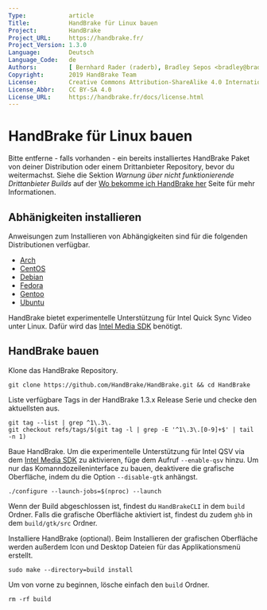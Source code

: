 ```yaml
---
Type:            article
Title:           HandBrake für Linux bauen
Project:         HandBrake
Project_URL:     https://handbrake.fr/
Project_Version: 1.3.0
Language:        Deutsch
Language_Code:   de
Authors:         [ Bernhard Rader (raderb), Bradley Sepos <bradley@bradleysepos.com> (BradleyS) ]
Copyright:       2019 HandBrake Team
License:         Creative Commons Attribution-ShareAlike 4.0 International
License_Abbr:    CC BY-SA 4.0
License_URL:     https://handbrake.fr/docs/license.html
---
```


HandBrake für Linux bauen
============================

Bitte entferne - falls vorhanden - ein bereits installiertes HandBrake Paket von deiner Distribution oder einem Drittanbieter Repository, bevor du weitermachst. Siehe die Sektion *Warnung über nicht funktionierende Drittanbieter Builds* auf der [Wo bekomme ich HandBrake her](../get-handbrake/where-to-get-handbrake.html) Seite für mehr Informationen.

## Abhänigkeiten installieren

Anweisungen zum Installieren von Abhängigkeiten sind für die folgenden Distributionen verfügbar.

- [Arch](install-dependencies-arch.html)
- [CentOS](install-dependencies-centos.html)
- [Debian](install-dependencies-debian.html)
- [Fedora](install-dependencies-fedora.html)
- [Gentoo](install-dependencies-gentoo.html)
- [Ubuntu](install-dependencies-ubuntu.html)

HandBrake bietet experimentelle Unterstützung für Intel Quick Sync Video unter Linux. Dafür wird das [Intel Media SDK](https://github.com/Intel-Media-SDK/MediaSDK/releases) benötigt.

## HandBrake bauen

Klone das HandBrake Repository.

    git clone https://github.com/HandBrake/HandBrake.git && cd HandBrake

Liste verfügbare Tags in der HandBrake 1.3.x Release Serie und checke den aktuellsten aus.

    git tag --list | grep ^1\.3\.
    git checkout refs/tags/$(git tag -l | grep -E '^1\.3\.[0-9]+$' | tail -n 1)

Baue HandBrake. Um die experimentelle Unterstützung für Intel QSV via dem [Intel Media SDK](https://github.com/Intel-Media-SDK/MediaSDK/releases) zu aktivieren, füge dem Aufruf `--enable-qsv` hinzu. Um nur das Komanndozeileninterface zu bauen, deaktivere die grafische Oberfläche, indem du die Option `--disable-gtk` anhängst.

    ./configure --launch-jobs=$(nproc) --launch

Wenn der Build abgeschlossen ist, findest du `HandBrakeCLI` in dem `build` Ordner. Falls die grafische Oberfläche aktiviert ist, findest du zudem `ghb` in dem `build/gtk/src` Ordner.

Installiere HandBrake (optional). Beim Installieren der grafischen Oberfläche werden außerdem Icon und Desktop Dateien für das Applikationsmenü erstellt.

    sudo make --directory=build install

Um von vorne zu beginnen, lösche einfach den `build` Ordner.

    rm -rf build
